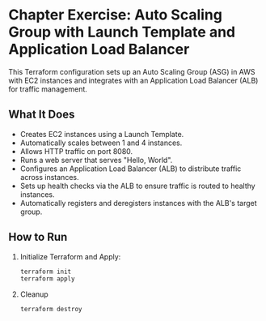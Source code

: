 # Chapter Exercise: Auto Scaling Group with Launch Template and Application Load Balancer

This Terraform configuration sets up an Auto Scaling Group (ASG) in AWS with EC2 instances and integrates with an Application Load Balancer (ALB) for traffic management.

## What It Does
- Creates EC2 instances using a Launch Template.
- Automatically scales between 1 and 4 instances.
- Allows HTTP traffic on port 8080.
- Runs a web server that serves "Hello, World".
- Configures an Application Load Balancer (ALB) to distribute traffic across instances.
- Sets up health checks via the ALB to ensure traffic is routed to healthy instances.
- Automatically registers and deregisters instances with the ALB's target group.

## How to Run
1. Initialize Terraform and Apply:
   ```bash
   terraform init
   terraform apply
   ```

2. Cleanup
   ```bash
   terraform destroy
   ```

